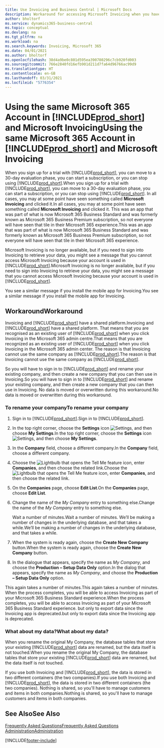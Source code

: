 ```yaml
---
title: Use Invoicing and Business Central | Microsoft Docs
description: Workaround for accessing Microsoft Invoicing when you have signed up for Dynamics 365 Business Central.
author: bholtorf
ms.service: dynamics365-business-central
ms.topic: conceptual
ms.devlang: na
ms.tgt_pltfrm: na
ms.workload: na
ms.search.keywords: Invoicing, Microsoft 365
ms.date: 04/01/2021
ms.author: bholtorf
ms.openlocfilehash: 38d4a9be0c801d595ea390780296c7cb920fd003
ms.sourcegitcommit: 766e2840fd16efb901d211d7fa64d96766ac99d9
ms.translationtype: HT
ms.contentlocale: en-GB
ms.lasthandoff: 03/31/2021
ms.locfileid: "5776354"
---
```

# <a name="using-the-same-microsoft-365-account-in-prod_short-and-microsoft-invoicing"></a><span data-ttu-id="48444-103">Using the same Microsoft 365 Account in [!INCLUDE[prod_short](includes/prod_long.md)] and Microsoft Invoicing</span><span class="sxs-lookup"><span data-stu-id="48444-103">Using the same Microsoft 365 Account in [!INCLUDE[prod_short](includes/prod_long.md)] and Microsoft Invoicing</span></span>
<span data-ttu-id="48444-104">When you sign up for a trial with [!INCLUDE[prod_short](includes/prod_short.md)], you can move to a 30-day evaluation phase, you can start a subscription, or you can stop using [!INCLUDE[prod_short](includes/prod_short.md)].</span><span class="sxs-lookup"><span data-stu-id="48444-104">When you sign up for a trial with [!INCLUDE[prod_short](includes/prod_short.md)], you can move to a 30-day evaluation phase, you can start a subscription, or you can stop using [!INCLUDE[prod_short](includes/prod_short.md)].</span></span> <span data-ttu-id="48444-105">In all cases, you may at some point have seen something called **Microsoft Invoicing** and clicked it.</span><span class="sxs-lookup"><span data-stu-id="48444-105">In all cases, you may at some point have seen something called **Microsoft Invoicing** and clicked it.</span></span> <span data-ttu-id="48444-106">This was an app that was part of what is now Microsoft 365 Business Standard and was formerly known as Microsoft 365 Business Premium subscription, so not everyone will have seen that tile in their Microsoft 365 experience.</span><span class="sxs-lookup"><span data-stu-id="48444-106">This was an app that was part of what is now Microsoft 365 Business Standard and was formerly known as Microsoft 365 Business Premium subscription, so not everyone will have seen that tile in their Microsoft 365 experience.</span></span>  

<span data-ttu-id="48444-107">Microsoft Invoicing is no longer available, but if you need to sign into Invoicing to retrieve your data, you might see a message that you cannot access Microsoft Invoicing because your account is used in [!INCLUDE[prod_short](includes/prod_short.md)].</span><span class="sxs-lookup"><span data-stu-id="48444-107">Microsoft Invoicing is no longer available, but if you need to sign into Invoicing to retrieve your data, you might see a message that you cannot access Microsoft Invoicing because your account is used in [!INCLUDE[prod_short](includes/prod_short.md)].</span></span>  

<span data-ttu-id="48444-108">You see a similar message if you install the mobile app for Invoicing.</span><span class="sxs-lookup"><span data-stu-id="48444-108">You see a similar message if you install the mobile app for Invoicing.</span></span>  

## <a name="workaround"></a><span data-ttu-id="48444-109">Workaround</span><span class="sxs-lookup"><span data-stu-id="48444-109">Workaround</span></span>
<span data-ttu-id="48444-110">Invoicing and [!INCLUDE[prod_short](includes/prod_short.md)] have a shared platform.</span><span class="sxs-lookup"><span data-stu-id="48444-110">Invoicing and [!INCLUDE[prod_short](includes/prod_short.md)] have a shared platform.</span></span> <span data-ttu-id="48444-111">That means that you are recognised as an existing user of [!INCLUDE[prod_short](includes/prod_short.md)] when you click Invoicing in the Microsoft 365 admin centre.</span><span class="sxs-lookup"><span data-stu-id="48444-111">That means that you are recognized as an existing user of [!INCLUDE[prod_short](includes/prod_short.md)] when you click Invoicing in the Microsoft 365 admin center.</span></span> <span data-ttu-id="48444-112">The reason is that Invoicing cannot use the same company as [!INCLUDE[prod_short](includes/prod_short.md)].</span><span class="sxs-lookup"><span data-stu-id="48444-112">The reason is that Invoicing cannot use the same company as [!INCLUDE[prod_short](includes/prod_short.md)].</span></span>  

<span data-ttu-id="48444-113">So you will have to sign in to [!INCLUDE[prod_short](includes/prod_short.md)] and rename your existing company, and then create a new company that you can then use in Invoicing.</span><span class="sxs-lookup"><span data-stu-id="48444-113">So you will have to sign in to [!INCLUDE[prod_short](includes/prod_short.md)] and rename your existing company, and then create a new company that you can then use in Invoicing.</span></span> <span data-ttu-id="48444-114">No data is moved or overwritten during this workaround.</span><span class="sxs-lookup"><span data-stu-id="48444-114">No data is moved or overwritten during this workaround.</span></span>

### <a name="to-rename-your-company"></a><span data-ttu-id="48444-115">To rename your company</span><span class="sxs-lookup"><span data-stu-id="48444-115">To rename your company</span></span>
1. <span data-ttu-id="48444-116">Sign in to [!INCLUDE[prod_short](includes/prod_short.md)].</span><span class="sxs-lookup"><span data-stu-id="48444-116">Sign in to [!INCLUDE[prod_short](includes/prod_short.md)].</span></span>
2. <span data-ttu-id="48444-117">In the top right corner, choose the **Settings** icon ![Settings](media/ui-experience/settings_icon_small.png "Settings icon for role centre"), and then choose **My Settings**.</span><span class="sxs-lookup"><span data-stu-id="48444-117">In the top right corner, choose the **Settings** icon ![Settings](media/ui-experience/settings_icon_small.png "Settings icon for role center"), and then choose **My Settings**.</span></span>
3. <span data-ttu-id="48444-118">In the **Company** field, choose a different company.</span><span class="sxs-lookup"><span data-stu-id="48444-118">In the **Company** field, choose a different company.</span></span>
4. <span data-ttu-id="48444-119">Choose the ![Lightbulb that opens the Tell Me feature](media/ui-search/search_small.png "Tell me what you want to do") icon, enter **Companies**, and then choose the related link.</span><span class="sxs-lookup"><span data-stu-id="48444-119">Choose the ![Lightbulb that opens the Tell Me feature](media/ui-search/search_small.png "Tell me what you want to do") icon, enter **Companies**, and then choose the related link.</span></span>  
5. <span data-ttu-id="48444-120">On the **Companies** page, choose **Edit List**.</span><span class="sxs-lookup"><span data-stu-id="48444-120">On the **Companies** page, choose **Edit List**.</span></span>  
6. <span data-ttu-id="48444-121">Change the name of the *My Company* entry to something else.</span><span class="sxs-lookup"><span data-stu-id="48444-121">Change the name of the *My Company* entry to something else.</span></span>  

    <span data-ttu-id="48444-122">Wait a number of minutes.</span><span class="sxs-lookup"><span data-stu-id="48444-122">Wait a number of minutes.</span></span> <span data-ttu-id="48444-123">We’ll be making a number of changes in the underlying database, and that takes a while.</span><span class="sxs-lookup"><span data-stu-id="48444-123">We’ll be making a number of changes in the underlying database, and that takes a while.</span></span>
7.  <span data-ttu-id="48444-124">When the system is ready again, choose the **Create New Company** button.</span><span class="sxs-lookup"><span data-stu-id="48444-124">When the system is ready again, choose the **Create New Company** button.</span></span>  
8.  <span data-ttu-id="48444-125">In the dialogue that appears, specify the name as *My Company*, and choose the **Production – Setup Data Only** option.</span><span class="sxs-lookup"><span data-stu-id="48444-125">In the dialog that appears, specify the name as *My Company*, and choose the **Production – Setup Data Only** option.</span></span>  

<span data-ttu-id="48444-126">This again takes a number of minutes.</span><span class="sxs-lookup"><span data-stu-id="48444-126">This again takes a number of minutes.</span></span> <span data-ttu-id="48444-127">When the process completes, you will be able to access Invoicing as part of your Microsoft 365 Business Standard experience.</span><span class="sxs-lookup"><span data-stu-id="48444-127">When the process completes, you will be able to access Invoicing as part of your Microsoft 365 Business Standard experience.</span></span> <span data-ttu-id="48444-128">but only to export data since the Invoicing app is deprecated.</span><span class="sxs-lookup"><span data-stu-id="48444-128">but only to export data since the Invoicing app is deprecated.</span></span>  

### <a name="what-about-my-data"></a><span data-ttu-id="48444-129">What about my data?</span><span class="sxs-lookup"><span data-stu-id="48444-129">What about my data?</span></span>
<span data-ttu-id="48444-130">When you rename the original My Company, the database tables that store your existing [!INCLUDE[prod_short](includes/prod_short.md)] data are renamed, but the data itself is not touched.</span><span class="sxs-lookup"><span data-stu-id="48444-130">When you rename the original My Company, the database tables that store your existing [!INCLUDE[prod_short](includes/prod_short.md)] data are renamed, but the data itself is not touched.</span></span>  

<span data-ttu-id="48444-131">If you use both Invoicing and [!INCLUDE[prod_short](includes/prod_short.md)], the data is stored in two different containers (the two companies).</span><span class="sxs-lookup"><span data-stu-id="48444-131">If you use both Invoicing and [!INCLUDE[prod_short](includes/prod_short.md)], the data is stored in two different containers (the two companies).</span></span> <span data-ttu-id="48444-132">Nothing is shared, so you'll have to manage customers and items in both companies.</span><span class="sxs-lookup"><span data-stu-id="48444-132">Nothing is shared, so you'll have to manage customers and items in both companies.</span></span>  

## <a name="see-also"></a><span data-ttu-id="48444-133">See Also</span><span class="sxs-lookup"><span data-stu-id="48444-133">See Also</span></span>
[<span data-ttu-id="48444-134">Frequently Asked Questions</span><span class="sxs-lookup"><span data-stu-id="48444-134">Frequently Asked Questions</span></span>](across-faq.md)  
[<span data-ttu-id="48444-135">Administration</span><span class="sxs-lookup"><span data-stu-id="48444-135">Administration</span></span>](admin-setup-and-administration.md)  


[!INCLUDE[footer-include](includes/footer-banner.md)]